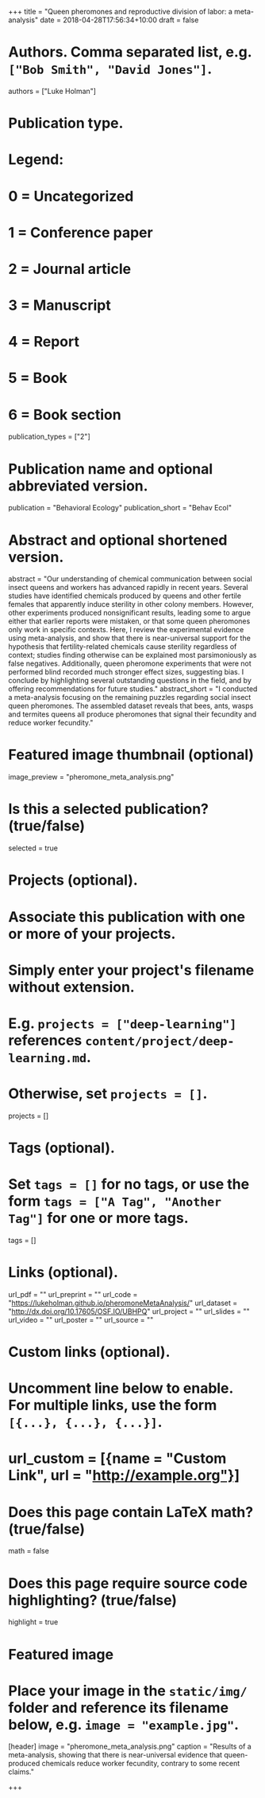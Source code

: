 +++
title = "Queen pheromones and reproductive division of labor: a meta-analysis"
date = 2018-04-28T17:56:34+10:00
draft = false

# Authors. Comma separated list, e.g. `["Bob Smith", "David Jones"]`.
authors = ["Luke Holman"]

# Publication type.
# Legend:
# 0 = Uncategorized
# 1 = Conference paper
# 2 = Journal article
# 3 = Manuscript
# 4 = Report
# 5 = Book
# 6 = Book section
publication_types = ["2"]

# Publication name and optional abbreviated version.
publication = "Behavioral Ecology"
publication_short = "Behav Ecol"

# Abstract and optional shortened version.
abstract = "Our understanding of chemical communication between social insect queens and workers has advanced rapidly in recent years. Several studies have identified chemicals produced by queens and other fertile females that apparently induce sterility in other colony members. However, other experiments produced nonsignificant results, leading some to argue either that earlier reports were mistaken, or that some queen pheromones only work in specific contexts. Here, I review the experimental evidence using meta-analysis, and show that there is near-universal support for the hypothesis that fertility-related chemicals cause sterility regardless of context; studies finding otherwise can be explained most parsimoniously as false negatives. Additionally, queen pheromone experiments that were not performed blind recorded much stronger effect sizes, suggesting bias. I conclude by highlighting several outstanding questions in the field, and by offering recommendations for future studies."
abstract_short = "I conducted a meta-analysis focusing on the remaining puzzles regarding social insect queen pheromones. The assembled dataset reveals that bees, ants, wasps and termites queens all produce pheromones that signal their fecundity and reduce worker fecundity."

# Featured image thumbnail (optional)
image_preview = "pheromone_meta_analysis.png"

# Is this a selected publication? (true/false)
selected = true

# Projects (optional).
#   Associate this publication with one or more of your projects.
#   Simply enter your project's filename without extension.
#   E.g. `projects = ["deep-learning"]` references `content/project/deep-learning.md`.
#   Otherwise, set `projects = []`.
projects = []

# Tags (optional).
#   Set `tags = []` for no tags, or use the form `tags = ["A Tag", "Another Tag"]` for one or more tags.
tags = []

# Links (optional).
url_pdf = ""
url_preprint = ""
url_code = "https://lukeholman.github.io/pheromoneMetaAnalysis/"
url_dataset = "http://dx.doi.org/10.17605/OSF.IO/UBHPQ"
url_project = ""
url_slides = ""
url_video = ""
url_poster = ""
url_source = ""

# Custom links (optional).
#   Uncomment line below to enable. For multiple links, use the form `[{...}, {...}, {...}]`.
# url_custom = [{name = "Custom Link", url = "http://example.org"}]

# Does this page contain LaTeX math? (true/false)
math = false

# Does this page require source code highlighting? (true/false)
highlight = true

# Featured image
# Place your image in the `static/img/` folder and reference its filename below, e.g. `image = "example.jpg"`.
[header]
image = "pheromone_meta_analysis.png"
caption = "Results of a meta-analysis, showing that there is near-universal evidence that queen-produced chemicals reduce worker fecundity, contrary to some recent claims."

+++
